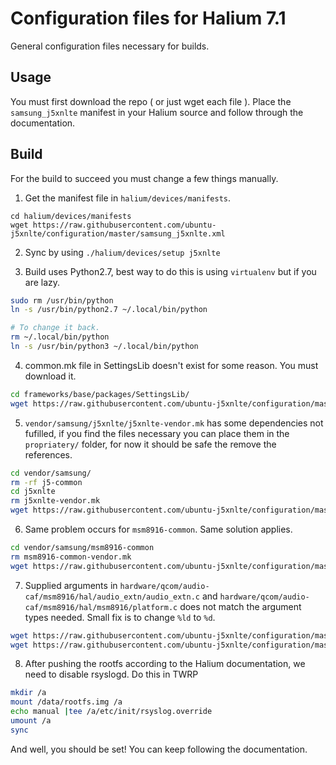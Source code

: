 # Configuration files for Halium 7.1
General configuration files necessary for builds.

## Usage
You must first download the repo ( or just wget each file ). Place the `samsung_j5xnlte` manifest in your Halium source and follow through the documentation.

## Build
For the build to succeed you must change a few things manually.

1. Get the manifest file in `halium/devices/manifests`.
```
cd halium/devices/manifests
wget https://raw.githubusercontent.com/ubuntu-j5xnlte/configuration/master/samsung_j5xnlte.xml
```
2. Sync by using `./halium/devices/setup j5xnlte`

3. Build uses Python2.7, best way to do this is using `virtualenv` but if you are lazy.
```bash
sudo rm /usr/bin/python
ln -s /usr/bin/python2.7 ~/.local/bin/python

# To change it back.
rm ~/.local/bin/python
ln -s /usr/bin/python3 ~/.local/bin/python
```

4. common.mk file in SettingsLib doesn't exist for some reason. You must download it.
```bash
cd frameworks/base/packages/SettingsLib/
wget https://raw.githubusercontent.com/ubuntu-j5xnlte/configuration/master/etc/common.mk
```
5. `vendor/samsung/j5xnlte/j5xnlte-vendor.mk` has some dependencies not fufilled, if you find the files necessary you can place them in the `propriatery/` folder, for now it should be safe the remove the references.
```bash
cd vendor/samsung/
rm -rf j5-common
cd j5xnlte
rm j5xnlte-vendor.mk
wget https://raw.githubusercontent.com/ubuntu-j5xnlte/configuration/master/etc/j5xnlte-vendor.mk
```
6. Same problem occurs for `msm8916-common`. Same solution applies.
```bash
cd vendor/samsung/msm8916-common
rm msm8916-common-vendor.mk
wget https://raw.githubusercontent.com/ubuntu-j5xnlte/configuration/master/etc/msm8916-common-vendor.mk
```
7. Supplied arguments in `hardware/qcom/audio-caf/msm8916/hal/audio_extn/audio_extn.c` and `hardware/qcom/audio-caf/msm8916/hal/msm8916/platform.c` does not match the argument types needed. Small fix is to change `%ld` to `%d`.
```bash
wget https://raw.githubusercontent.com/ubuntu-j5xnlte/configuration/master/etc/platform.c -O hardware/qcom/audio-caf/msm8916/hal/msm8916/platform.c
wget https://raw.githubusercontent.com/ubuntu-j5xnlte/configuration/master/etc/audio_extn.c -O hardware/qcom/audio-caf/msm8916/hal/audio_extn/audio_extn.c
```
8. After pushing the rootfs according to the Halium documentation, we need to disable rsyslogd. Do this in TWRP
```bash
mkdir /a
mount /data/rootfs.img /a
echo manual |tee /a/etc/init/rsyslog.override
umount /a
sync
```

And well, you should be set! You can keep following the documentation.

